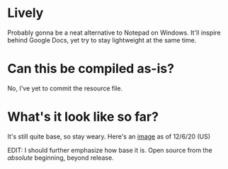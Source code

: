# Lively
Probably gonna be a neat alternative to Notepad on Windows. 
It'll inspire behind Google Docs, yet try to stay lightweight at the same time.

# Can this be compiled as-is?
No, I've yet to commit the resource file. 

# What's it look like so far?
It's still quite base, so stay weary. Here's an [image](https://ibb.co/6HGrd8L) as of 12/6/20 (US)

EDIT: I should further emphasize how base it is. Open source from the *absolute* beginning, beyond release.
